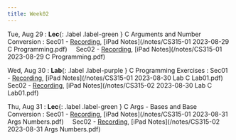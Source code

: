 ```yaml
---
title: Week02
---
```


Tue, Aug 29
: **Lec**{: .label .label-green } C Arguments and Number Conversion
: Sec01 - [Recording](https://usfca.zoom.us/rec/share/jK6LviK9YyUj2TpoKhOlWocBEhQiDQlPMacVREOkON9mouY1P7opZ7QgQQftSuXp.q__D6XyYi7vNqHbn?startTime=1693321607000),
          [iPad Notes](/notes/CS315-01 2023-08-29 C Programming.pdf)
&nbsp; &nbsp;
Sec02 - [Recording](https://usfca.zoom.us/rec/share/vueYzqHKaXEvRonv078uDCcAe4-08-ObGKmHDztypGWBTP1xSmm8qg3kuZRKuCoh.6MYSWMgN7X2IC03z?startTime=1693345344000),
        [iPad Notes](/notes/CS315-01 2023-08-29 C Programming.pdf)

Wed, Aug 30
: **Lab**{: .label .label-purple } C Programming Exercises
: Sec01 - [Recording](https://usfca.zoom.us/rec/share/a6LfsydqXHxbDsH5ojNTlPDVkX1CgkkEtAhbfMhsLfIPYz5hVBKnc9Vk9xnxmHrf.GLj2WfIX58vRJx-_?startTime=1693439747000),
          [iPad Notes](/notes/CS315-01 2023-08-30 Lab C Lab01.pdf)
&nbsp; &nbsp;
Sec02 - [Recording](https://usfca.zoom.us/rec/share/aHCO2GfGicCfVRbB1W7-m4Z-R8iG8a09uQoI4zso24aXnXbYbvMO6wKmFP8wq5do.MPcpZRvkzp1ZV5Sn?startTime=1693445258000),
        [iPad Notes](/notes/CS315-02 2023-08-30 Lab C Lab01.pdf)

Thu, Aug 31
: **Lec**{: .label .label-green } C Args - Bases and Base Conversion
: Sec01 - [Recording](https://usfca.zoom.us/rec/share/34lRnqX53jNrsBTOnlDQepVN4XiEtVwbOZ-yGp0UHPvA5FHapcerfl-N0nyT52ob.FYaCKdwgz9n2Ko33?startTime=1693494238000),
          [iPad Notes](/notes/CS315-01 2023-08-31 Args Numbers.pdf)
&nbsp; &nbsp;
Sec02 - [Recording](https://usfca.zoom.us/rec/share/BR3748CVRizNd3VP1w0_RXXjlsuRpDHAL5Nq6FxKmUaLwiMX8OSZ1tS4xv0I9lmh.cIpgtEF1DANg7ga9?startTime=1693518268000),
        [iPad Notes](/notes/CS315-02 2023-08-31 Args Numbers.pdf)
